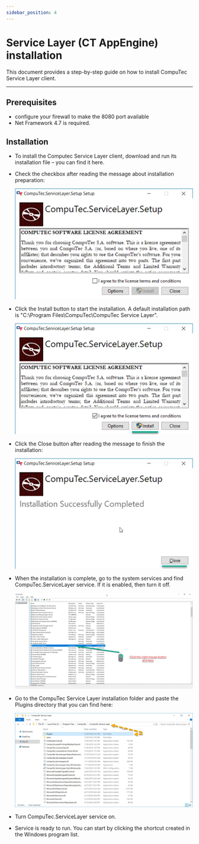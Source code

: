 ```yaml
---
sidebar_position: 4
---
```


# Service Layer (CT AppEngine) installation

This document provides a step-by-step guide on how to install CompuTec Service Layer client.

---

## Prerequisites

- configure your firewall to make the 8080 port available
- Net Framework 4.7 is required.

## Installation

- To install the Computec Service Layer client, download and run its installation file – you can find it here.
- Check the checkbox after reading the message about installation preparation:

    ![Service Layer](./media/service-layer-1.webp)
- Click the Install button to start the installation. A default installation path is "C:\Program Files\CompuTec\CompuTec Service Layer\".

    ![Install](./media/install.webp)
- Click the Close button after reading the message to finish the installation:

    ![Success](./media/success-service-layer.webp)
- When the installation is complete, go to the system services and find CompuTec.ServiceLayer service. If it is enabled, then turn it off.

    ![Services](./media/services-2.webp)
- Go to the CompuTec Service Layer installation folder and paste the Plugins directory that you can find here:

    ![Plugins](./media/plugins.webp)
- Turn CompuTec.ServiceLayer service on.
- Service is ready to run. You can start by clicking the shortcut created in the Windows program list.
